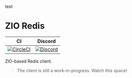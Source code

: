 test
# ZIO Redis

| CI                                       | Discord                                   |
|------------------------------------------|-------------------------------------------|
| [![CircleCI][Badge-Circle]][Link-Circle] | [![Discord][Badge-Discord]][Link-Discord] |

ZIO-based Redis client.

> The client is still a work-in-progress. Watch this space!

[Badge-Circle]: https://circleci.com/gh/zio/zio-redis/tree/master.svg?style=svg
[Badge-Discord]: https://img.shields.io/discord/629491597070827530?logo=discord
[Link-Circle]: https://circleci.com/gh/zio/zio-redis/tree/master
[Link-Discord]: https://discord.gg/2ccFBr4
